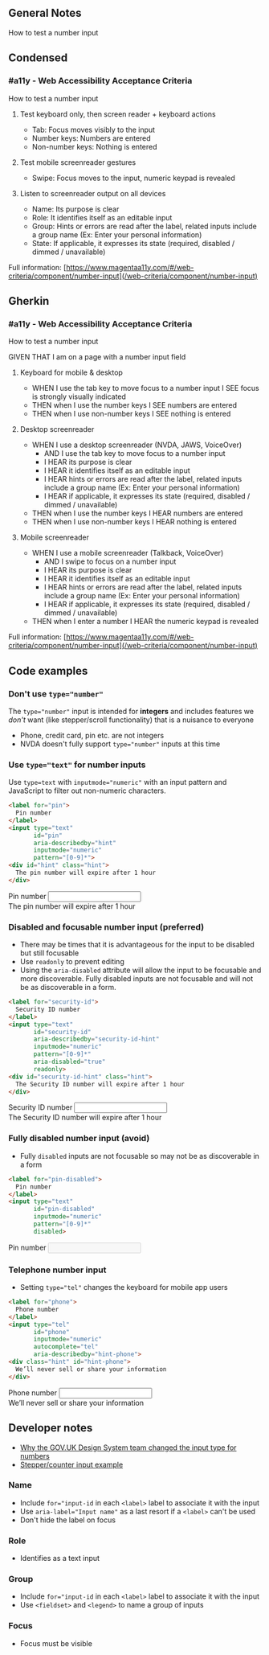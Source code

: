 ## General Notes

How to test a number input

## Condensed

### #a11y - Web Accessibility Acceptance Criteria

How to test a number input

1. Test keyboard only, then screen reader + keyboard actions

   - Tab: Focus moves visibly to the input
   - Number keys: Numbers are entered
   - Non-number keys: Nothing is entered

2. Test mobile screenreader gestures

   - Swipe: Focus moves to the input, numeric keypad is revealed

3. Listen to screenreader output on all devices

   - Name: Its purpose is clear
   - Role: It identifies itself as an editable input
   - Group: Hints or errors are read after the label, related inputs include a group name (Ex: Enter your personal information)
   - State: If applicable, it expresses its state (required, disabled / dimmed / unavailable)

Full information: [https://www.magentaa11y.com/#/web-criteria/component/number-input](/web-criteria/component/number-input)

## Gherkin

### #a11y - Web Accessibility Acceptance Criteria

How to test a number input

GIVEN THAT I am on a page with a number input field

1. Keyboard for mobile & desktop

   - WHEN I use the tab key to move focus to a number input I SEE focus is strongly visually indicated
   - THEN when I use the number keys I SEE numbers are entered
   - THEN when I use non-number keys I SEE nothing is entered

2. Desktop screenreader

   - WHEN I use a desktop screenreader (NVDA, JAWS, VoiceOver) 
      - AND I use the tab key to move focus to a number input
      - I HEAR its purpose is clear
      - I HEAR it identifies itself as an editable input
      - I HEAR hints or errors are read after the label, related inputs include a group name (Ex: Enter your personal information)
      - I HEAR if applicable, it expresses its state (required, disabled / dimmed / unavailable)
   - THEN when I use the number keys I HEAR numbers are entered
   - THEN when I use non-number keys I HEAR nothing is entered

3. Mobile screenreader

   - WHEN I use a mobile screenreader (Talkback, VoiceOver)
      - AND I swipe to focus on a number input
      - I HEAR its purpose is clear
      - I HEAR it identifies itself as an editable input
      - I HEAR hints or errors are read after the label, related inputs include a group name (Ex: Enter your personal information)
      - I HEAR if applicable, it expresses its state (required, disabled / dimmed / unavailable)
   - THEN when I enter a number I HEAR the numeric keypad is revealed

Full information: [https://www.magentaa11y.com/#/web-criteria/component/number-input](/web-criteria/component/number-input)

## Code examples

### Don't use `type="number"`

The `type="number"` input is intended for **integers** and includes features we _don't_ want (like stepper/scroll functionality) that is a nuisance to everyone 

- Phone, credit card, pin etc. are not integers
- NVDA doesn't fully support `type="number"` inputs at this time

### Use `type="text"` for number inputs

Use `type=text` with `inputmode="numeric"` with an input pattern and JavaScript to filter out non-numeric characters.

```html
<label for="pin">
  Pin number
</label>
<input type="text"
       id="pin"
       aria-describedby="hint"
       inputmode="numeric"
       pattern="[0-9]*">
<div id="hint" class="hint">
  The pin number will expire after 1 hour
</div>
```
<example>
   <label for="pin">
   Pin number
   </label>
   <input type="text"
         id="pin"
         aria-describedby="hint"
         inputmode="numeric"
         pattern="[0-9]*">
   <div id="hint" class="hint">
   The pin number will expire after 1 hour
   </div>
</example>

### Disabled and focusable number input (preferred)

- There may be times that it is advantageous for the input to be disabled but still focusable
- Use `readonly` to prevent editing
- Using the `aria-disabled` attribute will allow the input to be focusable and more discoverable. Fully disabled inputs are not focusable and will not be as discoverable in a form. 

```html
<label for="security-id">
  Security ID number
</label>
<input type="text"
       id="security-id"
       aria-describedby="security-id-hint"
       inputmode="numeric"
       pattern="[0-9]*"
       aria-disabled="true"
       readonly>
<div id="security-id-hint" class="hint">
  The Security ID number will expire after 1 hour
</div>
```

<example>
   <label for="security-id">
   Security ID number
   </label>
   <input type="text"
         id="security-id"
         aria-describedby="security-id-hint"
         inputmode="numeric"
         pattern="[0-9]*"
         aria-disabled="true"
         readonly>
   <div id="security-id-hint" class="hint">
   The Security ID number will expire after 1 hour
   </div>
</example>

### Fully disabled number input (avoid)

- Fully `disabled` inputs are not focusable so may not be as discoverable in a form

```html
<label for="pin-disabled">
  Pin number
</label>
<input type="text"
       id="pin-disabled"
       inputmode="numeric"
       pattern="[0-9]*"
       disabled>
```

<example>
   <label for="pin-disabled">
   Pin number
   </label>
   <input type="text"
         id="pin-disabled"
         inputmode="numeric"
         pattern="[0-9]*"
         disabled>
</example>

### Telephone number input

- Setting `type="tel"` changes the keyboard for mobile app users

```html
<label for="phone">
  Phone number
</label>
<input type="tel"
       id="phone"
       inputmode="numeric"
       autocomplete="tel"
       aria-describedby="hint-phone">
<div class="hint" id="hint-phone">
  We’ll never sell or share your information
</div>
```

<example>
   <label for="phone">
   Phone number
   </label>
   <input type="tel"
         id="phone"
         inputmode="numeric"
         autocomplete="tel"
         aria-describedby="hint-phone">
   <div class="hint" id="hint-phone">
   We’ll never sell or share your information
   </div>
</example>

## Developer notes

- [Why the GOV.UK Design System team changed the input type for numbers](https://technology.blog.gov.uk/2020/02/24/why-the-gov-uk-design-system-team-changed-the-input-type-for-numbers/)
- <a href="https://www.magentaa11y.com/#/web-criteria/component/stepper-input">Stepper/counter input example</a>

### Name
- Include `for="input-id` in each `<label>` label to associate it with the input
- Use `aria-label="Input name"` as a last resort if a `<label>` can't be used
- Don't hide the label on focus

### Role
- Identifies as a text input

### Group
- Include `for="input-id` in each `<label>` label to associate it with the input
- Use `<fieldset>` and `<legend>` to name a group of inputs

### Focus
- Focus must be visible

